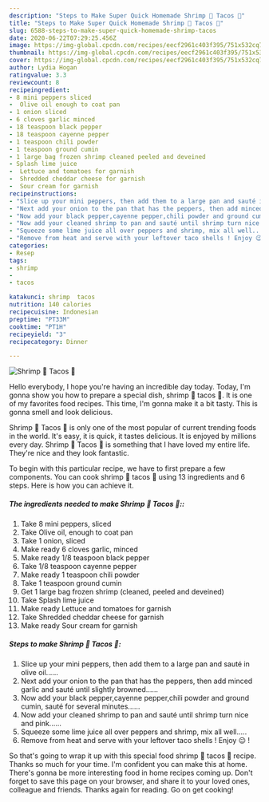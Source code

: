 ```yaml
---
description: "Steps to Make Super Quick Homemade Shrimp 🍤 Tacos 🌮"
title: "Steps to Make Super Quick Homemade Shrimp 🍤 Tacos 🌮"
slug: 6588-steps-to-make-super-quick-homemade-shrimp-tacos
date: 2020-06-22T07:29:25.456Z
image: https://img-global.cpcdn.com/recipes/eecf2961c403f395/751x532cq70/shrimp-🍤-tacos-🌮-recipe-main-photo.jpg
thumbnail: https://img-global.cpcdn.com/recipes/eecf2961c403f395/751x532cq70/shrimp-🍤-tacos-🌮-recipe-main-photo.jpg
cover: https://img-global.cpcdn.com/recipes/eecf2961c403f395/751x532cq70/shrimp-🍤-tacos-🌮-recipe-main-photo.jpg
author: Lydia Hogan
ratingvalue: 3.3
reviewcount: 8
recipeingredient:
- 8 mini peppers sliced
-  Olive oil enough to coat pan
- 1 onion sliced
- 6 cloves garlic minced
- 18 teaspoon black pepper
- 18 teaspoon cayenne pepper
- 1 teaspoon chili powder
- 1 teaspoon ground cumin
- 1 large bag frozen shrimp cleaned peeled and deveined
- Splash lime juice
-  Lettuce and tomatoes for garnish
-  Shredded cheddar cheese for garnish
-  Sour cream for garnish
recipeinstructions:
- "Slice up your mini peppers, then add them to a large pan and sauté in olive oil......"
- "Next add your onion to the pan that has the peppers, then add minced garlic and sauté until slightly browned......"
- "Now add your black pepper,cayenne pepper,chili powder and ground cumin, sauté for several minutes......"
- "Now add your cleaned shrimp to pan and sauté until shrimp turn nice and pink......"
- "Squeeze some lime juice all over peppers and shrimp, mix all well....."
- "Remove from heat and serve with your leftover taco shells ! Enjoy 😉 !"
categories:
- Resep
tags:
- shrimp
- 
- tacos

katakunci: shrimp  tacos
nutrition: 140 calories
recipecuisine: Indonesian
preptime: "PT33M"
cooktime: "PT1H"
recipeyield: "3"
recipecategory: Dinner

---
```



![Shrimp 🍤 Tacos 🌮](https://img-global.cpcdn.com/recipes/eecf2961c403f395/751x532cq70/shrimp-🍤-tacos-🌮-recipe-main-photo.jpg)

Hello everybody, I hope you're having an incredible day today. Today, I'm gonna show you how to prepare a special dish, shrimp 🍤 tacos 🌮. It is one of my favorites food recipes. This time, I'm gonna make it a bit tasty. This is gonna smell and look delicious.



Shrimp 🍤 Tacos 🌮 is only one of the most popular of current trending foods in the world. It's easy, it is quick, it tastes delicious. It is enjoyed by millions every day. Shrimp 🍤 Tacos 🌮 is something that I have loved my entire life. They're nice and they look fantastic.


To begin with this particular recipe, we have to first prepare a few components. You can cook shrimp 🍤 tacos 🌮 using 13 ingredients and 6 steps. Here is how you can achieve it.

##### The ingredients needed to make Shrimp 🍤 Tacos 🌮::

1. Take 8 mini peppers, sliced
1. Take  Olive oil, enough to coat pan
1. Take 1 onion, sliced
1. Make ready 6 cloves garlic, minced
1. Make ready 1/8 teaspoon black pepper
1. Take 1/8 teaspoon cayenne pepper
1. Make ready 1 teaspoon chili powder
1. Take 1 teaspoon ground cumin
1. Get 1 large bag frozen shrimp (cleaned, peeled and deveined)
1. Take Splash lime juice
1. Make ready  Lettuce and tomatoes for garnish
1. Take  Shredded cheddar cheese for garnish
1. Make ready  Sour cream for garnish




##### Steps to make Shrimp 🍤 Tacos 🌮:

1. Slice up your mini peppers, then add them to a large pan and sauté in olive oil......
1. Next add your onion to the pan that has the peppers, then add minced garlic and sauté until slightly browned......
1. Now add your black pepper,cayenne pepper,chili powder and ground cumin, sauté for several minutes......
1. Now add your cleaned shrimp to pan and sauté until shrimp turn nice and pink......
1. Squeeze some lime juice all over peppers and shrimp, mix all well.....
1. Remove from heat and serve with your leftover taco shells ! Enjoy 😉 !




So that's going to wrap it up with this special food shrimp 🍤 tacos 🌮 recipe. Thanks so much for your time. I'm confident you can make this at home. There's gonna be more interesting food in home recipes coming up. Don't forget to save this page on your browser, and share it to your loved ones, colleague and friends. Thanks again for reading. Go on get cooking!
